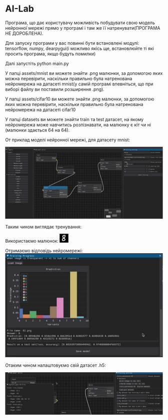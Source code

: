 # AI-Lab

Програма, що дає користувачу можливість побудувати свою модель нейронної мережі прямо у програмі і там же її натренувати(ПРОГРАМА НЕ ДОРОБЛЕНА).

Для запуску програми у вас повинні бути встановлені модулі: tensorflow, numpy, dearpygui(і можливо якісь ще, встановлюйте ті які просить програма, якщо будуть помилки)

Далі запустіть python main.py

У папці assets/mnist ви можете знайти .png малюнки, за допомогою яких можна перевірити, наскільки правильно була натренована нейромережа на датасеті mnist(у самій програмі впевніться, що при виборі файлу ви поставили розширення .png).

У папці assets/cifar10 ви можете знайти .png малюнки, за допомогою яких можна перевірити, наскільки правильно була натренована нейромережа на датасеті cifar10

У папці datasets ви можете знайти train та test датасет, на якому нейромережа може навчитись розпізнавати, на малюнку є кіт чи ні (малюнки здається 64 на 64).

От приклад моделі нейронної мережі, для датасету mnist:

![Image alt](https://github.com/yvsazh/AI-Lab/raw/main/forGitHub/mnist_model.jpg)

Таким чином виглядає тренування:

Використаємо малюнок:
![Image alt](https://github.com/yvsazh/AI-Lab/raw/main/assets/mnist/82.png)

Отримаємо відповідь нейромережі:
![Image alt](https://github.com/yvsazh/AI-Lab/raw/main/forGitHub/prediction82.jpg)

Отаким чином налаштовуємо свій датасет .h5:

![Image alt](https://github.com/yvsazh/AI-Lab/raw/main/forGitHub/myDatasetExample.jpg)


